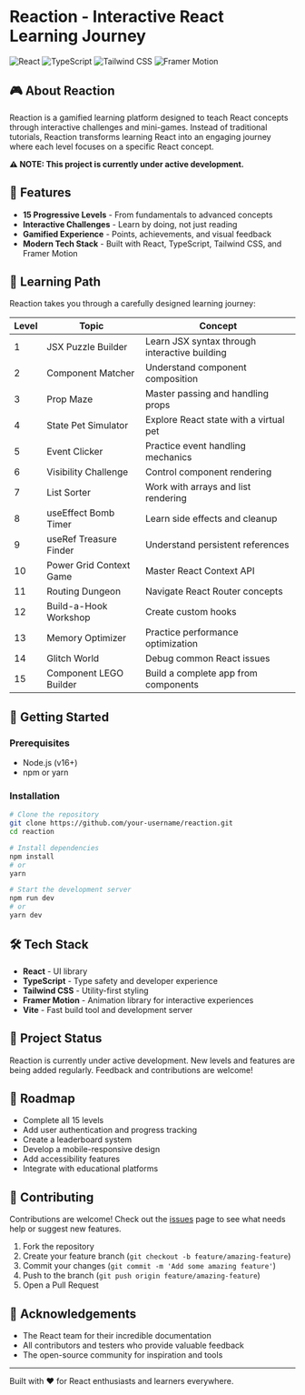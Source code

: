 # Reaction - Interactive React Learning Journey

![React](https://img.shields.io/badge/React-18.x-61DAFB?logo=react&logoColor=white)
![TypeScript](https://img.shields.io/badge/TypeScript-5.x-3178C6?logo=typescript&logoColor=white)
![Tailwind CSS](https://img.shields.io/badge/Tailwind_CSS-3.x-38B2AC?logo=tailwind-css&logoColor=white)
![Framer Motion](https://img.shields.io/badge/Framer_Motion-10.x-0055FF?logo=framer&logoColor=white)

## 🎮 About Reaction

Reaction is a gamified learning platform designed to teach React concepts through interactive challenges and mini-games. Instead of traditional tutorials, Reaction transforms learning React into an engaging journey where each level focuses on a specific React concept.

**⚠️ NOTE: This project is currently under active development.**

## 🌟 Features

- **15 Progressive Levels** - From fundamentals to advanced concepts
- **Interactive Challenges** - Learn by doing, not just reading
- **Gamified Experience** - Points, achievements, and visual feedback
- **Modern Tech Stack** - Built with React, TypeScript, Tailwind CSS, and Framer Motion

## 🎯 Learning Path

Reaction takes you through a carefully designed learning journey:

| Level | Topic                   | Concept                                       |
| ----- | ----------------------- | --------------------------------------------- |
| 1     | JSX Puzzle Builder      | Learn JSX syntax through interactive building |
| 2     | Component Matcher       | Understand component composition              |
| 3     | Prop Maze               | Master passing and handling props             |
| 4     | State Pet Simulator     | Explore React state with a virtual pet        |
| 5     | Event Clicker           | Practice event handling mechanics             |
| 6     | Visibility Challenge    | Control component rendering                   |
| 7     | List Sorter             | Work with arrays and list rendering           |
| 8     | useEffect Bomb Timer    | Learn side effects and cleanup                |
| 9     | useRef Treasure Finder  | Understand persistent references              |
| 10    | Power Grid Context Game | Master React Context API                      |
| 11    | Routing Dungeon         | Navigate React Router concepts                |
| 12    | Build-a-Hook Workshop   | Create custom hooks                           |
| 13    | Memory Optimizer        | Practice performance optimization             |
| 14    | Glitch World            | Debug common React issues                     |
| 15    | Component LEGO Builder  | Build a complete app from components          |

## 🚀 Getting Started

### Prerequisites

- Node.js (v16+)
- npm or yarn

### Installation

```bash
# Clone the repository
git clone https://github.com/your-username/reaction.git
cd reaction

# Install dependencies
npm install
# or
yarn

# Start the development server
npm run dev
# or
yarn dev
```

## 🛠️ Tech Stack

- **React** - UI library
- **TypeScript** - Type safety and developer experience
- **Tailwind CSS** - Utility-first styling
- **Framer Motion** - Animation library for interactive experiences
- **Vite** - Fast build tool and development server

## 🔄 Project Status

Reaction is currently under active development. New levels and features are being added regularly. Feedback and contributions are welcome!

## 📝 Roadmap

- Complete all 15 levels
- Add user authentication and progress tracking
- Create a leaderboard system
- Develop a mobile-responsive design
- Add accessibility features
- Integrate with educational platforms

## 🤝 Contributing

Contributions are welcome! Check out the [issues](https://github.com/your-username/reaction/issues) page to see what needs help or suggest new features.

1. Fork the repository
2. Create your feature branch (`git checkout -b feature/amazing-feature`)
3. Commit your changes (`git commit -m 'Add some amazing feature'`)
4. Push to the branch (`git push origin feature/amazing-feature`)
5. Open a Pull Request

## 🙏 Acknowledgements

- The React team for their incredible documentation
- All contributors and testers who provide valuable feedback
- The open-source community for inspiration and tools

---

Built with ❤️ for React enthusiasts and learners everywhere.
